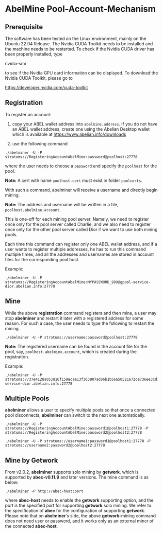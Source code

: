 # AbelMine Pool-Account-Mechanism

## Prerequisite
The software has been tested on the Linux environment, mainly on
the Ubuntu 22.04 Release. The Nvidia CUDA Toolkit needs to be
installed and the machine needs to be restarted. To check if the
Nvidia CUDA driver has been properly installed, type

nvidia-smi

to see if the Nvidia GPU card information can be displayed. To
download the Nvidia CUDA Toolkit, please go to

https://developer.nvidia.com/cuda-toolkit


## Registration
To register an account:
1. copy your ABEL wallet address into ``abelmine.address``. If you do
   not have an ABEL wallet address, create one using the Abelian
   Desktop wallet which is available at https://www.abelian.info/downloads

2. use the following command

``` shell
./abelminer -U -P stratums://RegisteringAccountAbelMine:password@poolhost:27778
```

where the user needs to choose a ``password`` and specify the
``poolhost`` for the pool.

**Note:** A cert with name ``poolhost.cert`` must exist in
folder ``poolcerts``.

With such a command, abelminer will receive a username and directly
begin mining.

**Note:** The address and username will be written in a file,
``poolhost.abelmine.account``. 

This is one-off for each mining pool server. Namely, we need to register
once only for the pool server called Charlie, and we also need to register
once only for the other pool server called Dior if we want to use both
mining pools.

Each time this command can register only one ABEL wallet address, 
and if a user wants to register multiple addresses, he has to run
this command multiple times, and all the addresses and usernames
are stored in account files for the corresponding pool host.

Example:

``` shell
./abelminer -U -P stratums://RegisteringAccountAbelMine:MYPASSWORD_999@gpool-service-dior.abelian.info:27778
```


## Mine
While the above **registration** command registers and then mine, 
a user may stop **abelminer** and restart it later with a registered
address for some reason. For such a case, the user needs to type the
following to restart the mining.

``` shell
./abelminer -U -P stratums://username:password@poolhost:27778
```
**Note:** The registered username can be found in the account file
for the pool, say, ``poolhost.abelmine.account``, which is created
during the registration.

Example:

``` shell
./abelminer -U -P stratums://37e4128a053816f159acae13f363807ad06b1b56a50521672ce736ee3cd7e2a3:MYPASSWORD_999@gpool-service-dior.abelian.info:27778
```


## Multiple Pools
**abelminer** allows a user to specify multiple pools so that
once a connected pool disconnects, **abelminer** can switch to
the next one automatically.

``` shell
./abelminer -U -P stratums://RegisteringAccountAbelMine:password1@poolhost1:27778 -P stratums://RegisteringAccountAbelMine:password2@poolhost2:27778
```

``` shell
./abelminer -U -P stratums://username1:password1@poolhost1:27778 -P stratums://username2:password2@poolhost2:27778
```

## Mine by Getwork 
From v2.0.2, **abelminer** supports solo mining by **getwork**, which is supported by **abec-v0.11.9** and later versions.
The mine command is as below:
``` shell
./abelminer -P http://abec-host:port
```
where **abec-host** needs to enable the **getwork** supporting option, and the port is the specified port for supporting **getwork** solo mining.
We refer to the specification of **abec** for the configuration of supporting **getwork**.
Please note that on **abelminer**'s side, the above **getwork**-mining command does not need user or password, 
and it works only as an external miner of the connected **abec-host**.

